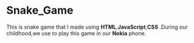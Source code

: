 # Snake_Game
This is snake game that I made using **HTML**,**JavaScript**,**CSS** .During our childhood,we use to play this game in our **Nokia** phone.
